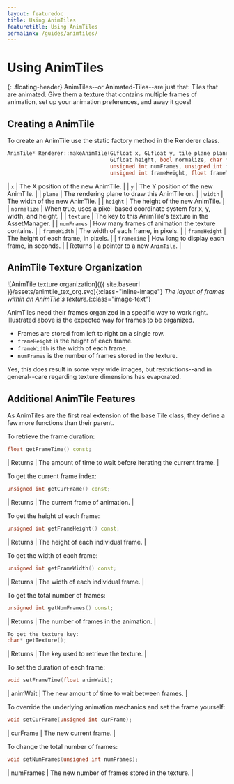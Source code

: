 ```yaml
---
layout: featuredoc
title: Using AnimTiles
featuretitle: Using AnimTiles
permalink: /guides/animtiles/
---
```


Using AnimTiles
=============
{: .floating-header}
AnimTiles--or Animated-Tiles--are just that: Tiles that are animated. Give them a texture that contains
multiple frames of animation, set up your animation preferences, and away it goes!

Creating a AnimTile
-----------------
To create an AnimTile use the static factory method in the Renderer class.

```cpp
AnimTile* Renderer::makeAnimTile(GLfloat x, GLfloat y, tile_plane plane, GLfloat width,
                                 GLfloat height, bool normalize, char * texture,
                                 unsigned int numFrames, unsigned int framewidth,
                                 unsigned int frameHeight, float frameTime);
```

| ```x``` | The X position of the new AnimTile. |
| ```y``` | The Y position of the new AnimTile. |
| ```plane``` | The rendering plane to draw this AnimTile on. |
| ```width``` | The width of the new AnimTile. |
| ```height``` | The height of the new AnimTile. |
| ```normalize``` | When true, uses a pixel-based coordinate system for x, y, width, and height. |
| ```texture``` | The key to this AnimTile's texture in the AssetManager. |
| ```numFrames``` | How many frames of animation the texture contains. |
| ```frameWidth``` | The width of each frame, in pixels. |
| ```frameHeight``` | The height of each frame, in pixels. |
| ```frameTime``` | How long to display each frame, in seconds. |
| Returns | a pointer to a new ```AnimTile```. |

AnimTile Texture Organization
-----------------------------
![AnimTile texture organization]({{ site.baseurl }}/assets/animtile_tex_org.svg){:class="inline-image"}
*The layout of frames within an AnimTile's texture.*{:class="image-text"}

AnimTiles need their frames organized in a specific way to work right. Illustrated above is the expected
way for frames to be organized.

- Frames are stored from left to right on a single row.
- ```frameHeight``` is the height of each frame.
- ```frameWidth``` is the width of each frame.
- ```numFrames``` is the number of frames stored in the texture.

Yes, this does result in some very wide images, but restrictions--and in general--care regarding texture
dimensions has evaporated.

Additional AnimTile Features
----------------------------
As AnimTiles are the first real extension of the base Tile class, they define a few more functions than
their parent.

To retrieve the frame duration:
```cpp
float getFrameTime() const;
```

| Returns |  The amount of time to wait before iterating the current frame. |

To get the current frame index:

```cpp
unsigned int getCurFrame() const;
```

| Returns | The current frame of animation. |

To get the height of each frame:

```cpp
unsigned int getFrameHeight() const;
```

| Returns | The height of each individual frame. |

To get the width of each frame:

```cpp
unsigned int getFrameWidth() const;
```

| Returns | The width of each individual frame. |

To get the total number of frames:

```cpp
unsigned int getNumFrames() const;
```

| Returns | The number of frames in the animation. |

```cpp
To get the texture key:
char* getTexture();
```

| Returns | The key used to retrieve the texture. |

To set the duration of each frame:

```cpp
void setFrameTime(float animWait);
```

|  animWait | The new amount of time to wait between frames. |

To override the underlying animation mechanics and set the frame yourself:

```cpp
void setCurFrame(unsigned int curFrame);
```

|  curFrame | The new current frame. |

To change the total number of frames:

```cpp
void setNumFrames(unsigned int numFrames);
```

|  numFrames | The new number of frames stored in the texture. |
